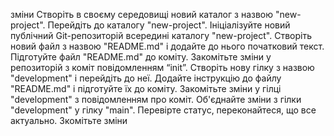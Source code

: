 зміни
Створіть в своєму середовищі новий каталог з назвою "new-project".
Перейдіть до каталогу "new-project".
Ініціалізуйте новий публічний Git-репозиторій всередині каталогу "new-project".
Створіть новий файл з назвою "README.md" і додайте до нього початковий текст.
Підготуйте файл "README.md" до коміту.
Закомітьте зміни у репозиторій з коміт повідомленням “init”.
Створіть нову гілку з назвою "development" і перейдіть до неї.
Додайте інструкцію до файлу "README.md" і підготуйте їх до коміту.
Закомітьте зміни у гілці "development" з повідомленням про коміт.
Об'єднайте зміни з гілки "development" у гілку "main".
Перевірте статус, переконайтеся, що все актуально.
Зкомітьте зміни
